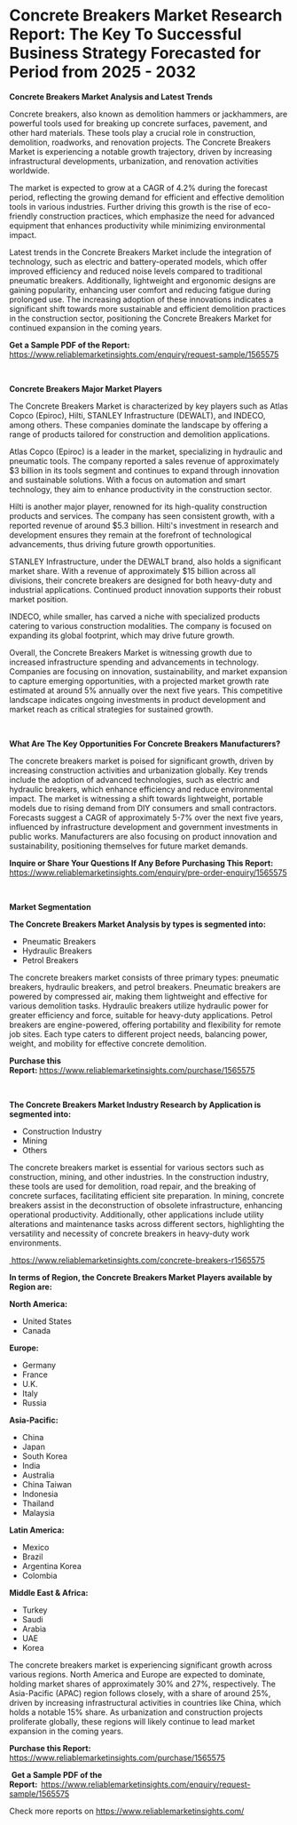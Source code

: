 <p><h1>Concrete Breakers Market Research Report: The Key To Successful Business Strategy Forecasted for Period from 2025 - 2032</h1></p><p><strong>Concrete Breakers Market Analysis and Latest Trends</strong></p>
<p><p>Concrete breakers, also known as demolition hammers or jackhammers, are powerful tools used for breaking up concrete surfaces, pavement, and other hard materials. These tools play a crucial role in construction, demolition, roadworks, and renovation projects. The Concrete Breakers Market is experiencing a notable growth trajectory, driven by increasing infrastructural developments, urbanization, and renovation activities worldwide.</p><p>The market is expected to grow at a CAGR of 4.2% during the forecast period, reflecting the growing demand for efficient and effective demolition tools in various industries. Further driving this growth is the rise of eco-friendly construction practices, which emphasize the need for advanced equipment that enhances productivity while minimizing environmental impact.</p><p>Latest trends in the Concrete Breakers Market include the integration of technology, such as electric and battery-operated models, which offer improved efficiency and reduced noise levels compared to traditional pneumatic breakers. Additionally, lightweight and ergonomic designs are gaining popularity, enhancing user comfort and reducing fatigue during prolonged use. The increasing adoption of these innovations indicates a significant shift towards more sustainable and efficient demolition practices in the construction sector, positioning the Concrete Breakers Market for continued expansion in the coming years.</p></p>
<p><strong>Get a Sample PDF of the Report:&nbsp;</strong> <a href="https://www.reliablemarketinsights.com/enquiry/request-sample/1565575?utm_campaign=1835&utm_medium=2&utm_source=Github&utm_content=ia&utm_term=16022025&utm_id=concrete-breakers">https://www.reliablemarketinsights.com/enquiry/request-sample/1565575</a></p>
<p>&nbsp;</p>
<p><strong>Concrete Breakers Major Market Players</strong></p>
<p><p>The Concrete Breakers Market is characterized by key players such as Atlas Copco (Epiroc), Hilti, STANLEY Infrastructure (DEWALT), and INDECO, among others. These companies dominate the landscape by offering a range of products tailored for construction and demolition applications. </p><p>Atlas Copco (Epiroc) is a leader in the market, specializing in hydraulic and pneumatic tools. The company reported a sales revenue of approximately $3 billion in its tools segment and continues to expand through innovation and sustainable solutions. With a focus on automation and smart technology, they aim to enhance productivity in the construction sector.</p><p>Hilti is another major player, renowned for its high-quality construction products and services. The company has seen consistent growth, with a reported revenue of around $5.3 billion. Hilti's investment in research and development ensures they remain at the forefront of technological advancements, thus driving future growth opportunities.</p><p>STANLEY Infrastructure, under the DEWALT brand, also holds a significant market share. With a revenue of approximately $15 billion across all divisions, their concrete breakers are designed for both heavy-duty and industrial applications. Continued product innovation supports their robust market position.</p><p>INDECO, while smaller, has carved a niche with specialized products catering to various construction modalities. The company is focused on expanding its global footprint, which may drive future growth.</p><p>Overall, the Concrete Breakers Market is witnessing growth due to increased infrastructure spending and advancements in technology. Companies are focusing on innovation, sustainability, and market expansion to capture emerging opportunities, with a projected market growth rate estimated at around 5% annually over the next five years. This competitive landscape indicates ongoing investments in product development and market reach as critical strategies for sustained growth.</p></p>
<p>&nbsp;</p>
<p><strong>What Are The Key Opportunities For Concrete Breakers Manufacturers?</strong></p>
<p><p>The concrete breakers market is poised for significant growth, driven by increasing construction activities and urbanization globally. Key trends include the adoption of advanced technologies, such as electric and hydraulic breakers, which enhance efficiency and reduce environmental impact. The market is witnessing a shift towards lightweight, portable models due to rising demand from DIY consumers and small contractors. Forecasts suggest a CAGR of approximately 5-7% over the next five years, influenced by infrastructure development and government investments in public works. Manufacturers are also focusing on product innovation and sustainability, positioning themselves for future market demands.</p></p>
<p><strong>Inquire or Share Your Questions If Any Before Purchasing This Report:</strong> <a href="https://www.reliablemarketinsights.com/enquiry/pre-order-enquiry/1565575?utm_campaign=1835&utm_medium=2&utm_source=Github&utm_content=ia&utm_term=16022025&utm_id=concrete-breakers">https://www.reliablemarketinsights.com/enquiry/pre-order-enquiry/1565575</a></p>
<p>&nbsp;</p>
<p><strong>Market Segmentation</strong></p>
<p><strong>The Concrete Breakers Market Analysis by types is segmented into:</strong></p>
<p><ul><li>Pneumatic Breakers</li><li>Hydraulic Breakers</li><li>Petrol Breakers</li></ul></p>
<p><p>The concrete breakers market consists of three primary types: pneumatic breakers, hydraulic breakers, and petrol breakers. Pneumatic breakers are powered by compressed air, making them lightweight and effective for various demolition tasks. Hydraulic breakers utilize hydraulic power for greater efficiency and force, suitable for heavy-duty applications. Petrol breakers are engine-powered, offering portability and flexibility for remote job sites. Each type caters to different project needs, balancing power, weight, and mobility for effective concrete demolition.</p></p>
<p><strong>Purchase this Report:&nbsp;</strong><a href="https://www.reliablemarketinsights.com/purchase/1565575?utm_campaign=1835&utm_medium=2&utm_source=Github&utm_content=ia&utm_term=16022025&utm_id=concrete-breakers">https://www.reliablemarketinsights.com/purchase/1565575</a></p>
<p>&nbsp;</p>
<p><strong>The Concrete Breakers Market Industry Research by Application is segmented into:</strong></p>
<p><ul><li>Construction Industry</li><li>Mining</li><li>Others</li></ul></p>
<p><p>The concrete breakers market is essential for various sectors such as construction, mining, and other industries. In the construction industry, these tools are used for demolition, road repair, and the breaking of concrete surfaces, facilitating efficient site preparation. In mining, concrete breakers assist in the deconstruction of obsolete infrastructure, enhancing operational productivity. Additionally, other applications include utility alterations and maintenance tasks across different sectors, highlighting the versatility and necessity of concrete breakers in heavy-duty work environments.</p></p>
<p><a href="https://www.reliablemarketinsights.com/concrete-breakers-r1565575?utm_campaign=1835&utm_medium=2&utm_source=Github&utm_content=ia&utm_term=16022025&utm_id=concrete-breakers">&nbsp;https://www.reliablemarketinsights.com/concrete-breakers-r1565575</a></p>
<p><strong>In terms of Region, the Concrete Breakers Market Players available by Region are:</strong></p>
<p>
    <p> <strong> North America: </strong>
        <ul>
            <li>United States</li>
            <li>Canada</li>
        </ul>
        </p> 
    <p> <strong> Europe: </strong>
        <ul>
            <li>Germany</li>
            <li>France</li>
            <li>U.K.</li>
            <li>Italy</li>
            <li>Russia</li>
        </ul>
        </p> 
    <p> <strong> Asia-Pacific: </strong>
        <ul>
            <li>China</li>
            <li>Japan</li>
            <li>South Korea</li>
            <li>India</li>
            <li>Australia</li>
            <li>China Taiwan</li>
            <li>Indonesia</li>
            <li>Thailand</li>
            <li>Malaysia</li>
        </ul>
        </p> 
    <p> <strong> Latin America: </strong>
        <ul>
            <li>Mexico</li>
            <li>Brazil</li>
            <li>Argentina Korea</li>
            <li>Colombia</li>
        </ul>
        </p> 
    <p> <strong> Middle East & Africa: </strong>
        <ul>
            <li>Turkey</li>
            <li>Saudi</li>
            <li>Arabia</li>
            <li>UAE</li>
            <li>Korea</li>
        </ul>
    </p>
    </p>
<p><p>The concrete breakers market is experiencing significant growth across various regions. North America and Europe are expected to dominate, holding market shares of approximately 30% and 27%, respectively. The Asia-Pacific (APAC) region follows closely, with a share of around 25%, driven by increasing infrastructural activities in countries like China, which holds a notable 15% share. As urbanization and construction projects proliferate globally, these regions will likely continue to lead market expansion in the coming years.</p></p>
<p><strong>Purchase this Report: </strong><a href="https://www.reliablemarketinsights.com/purchase/1565575?utm_campaign=1835&utm_medium=2&utm_source=Github&utm_content=ia&utm_term=16022025&utm_id=concrete-breakers">https://www.reliablemarketinsights.com/purchase/1565575</a></p>
<p>&nbsp;<strong>Get a Sample PDF of the Report:&nbsp;&nbsp;</strong><a href="https://www.reliablemarketinsights.com/enquiry/request-sample/1565575?utm_campaign=1835&utm_medium=2&utm_source=Github&utm_content=ia&utm_term=16022025&utm_id=concrete-breakers">https://www.reliablemarketinsights.com/enquiry/request-sample/1565575</a></p>
<p><strong></strong></p>
<p>Check more reports on <a href="https://www.reliablemarketinsights.com/?utm_campaign=1835&utm_medium=2&utm_source=Github&utm_content=ia&utm_term=16022025&utm_id=concrete-breakers">https://www.reliablemarketinsights.com/</a></p>